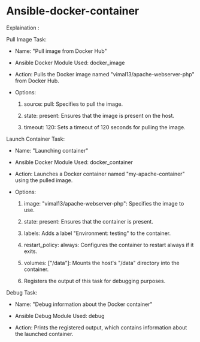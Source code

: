 # Ansible-docker-container
Explaination :

 Pull Image Task:

 - Name: "Pull image from Docker Hub"

 - Ansible Docker Module Used: docker_image

 - Action: Pulls the Docker image named "vimal13/apache-webserver-php" from Docker Hub.

 - Options:

     1) source: pull: Specifies to pull the image.

     2) state: present: Ensures that the image is present on the host.

     3) timeout: 120: Sets a timeout of 120 seconds for pulling the image.

 Launch Container Task:

 - Name: "Launching container"

 - Ansible Docker Module Used: docker_container

 - Action: Launches a Docker container named "my-apache-container" using the pulled image.

 - Options:

     1) image: "vimal13/apache-webserver-php": Specifies the image to use.

     2) state: present: Ensures that the container is present.

     3) labels: Adds a label "Environment: testing" to the container.

     4) restart_policy: always: Configures the container to restart always if it exits.

     5) volumes: ["/data"]: Mounts the host's "/data" directory into the container.

     6) Registers the output of this task for debugging purposes.

 Debug Task:

 - Name: "Debug information about the Docker container"

 - Ansible Debug Module Used: debug

 - Action: Prints the registered output, which contains information about the launched container.
